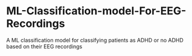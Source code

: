 # ML-Classification-model-For-EEG-Recordings
A ML classification model for classifying patients as ADHD or no ADHD based on their EEG recordings 
